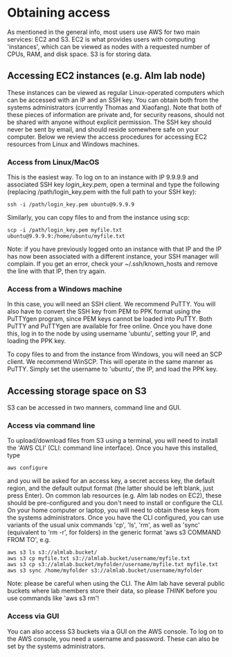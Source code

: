 # Obtaining access
As mentioned in the general info, most users use AWS for two main services: EC2 and S3.  EC2 is what provides users with computing 'instances', which can be viewed as nodes with a requested number of CPUs, RAM, and disk space.  S3 is for storing data.

## Accessing EC2 instances (e.g. Alm lab node)
These instances can be viewed as regular Linux-operated computers which can be accessed with an IP and an SSH key.  You can obtain both from the systems administrators (currently Thomas and Xiaofang).  Note that both of these pieces of information are private and, for security reasons, should not be shared with anyone without explicit permission.  The SSH key should never be sent by email, and should reside somewhere safe on your computer.  Below we review the access procedures for accessing EC2 resources from Linux and Windows machines.

### Access from Linux/MacOS
This is the easiest way.  To log on to an instance with IP 9.9.9.9 and associated SSH key _login_key.pem_, open a terminal and type the following (replacing /path/login_key.pem with the full path to your SSH key):

```
ssh -i /path/login_key.pem ubuntu@9.9.9.9
```

Similarly, you can copy files to and from the instance using scp:

```
scp -i /path/login_key.pem myfile.txt ubuntu@9.9.9.9:/home/ubuntu/myfile.txt
```	
 
Note: if you have previously logged onto an instance with that IP and the IP has now been associated with a different instance, your SSH manager will complain.  If you get an error, check your ~/.ssh/known_hosts and remove the line with that IP, then try again.

### Access from a Windows machine
In this case, you will need an SSH client.  We recommend PuTTY.  You will also have to convert the SSH key from PEM to PPK format using the PuTTYgen program, since PEM keys cannot be loaded into PuTTY.  Both PuTTY and PuTTYgen are available for free online.  Once you have done this, log in to the node by using username 'ubuntu', setting your IP, and loading the PPK key.

To copy files to and from the instance from Windows, you will need an SCP client.  We recommend WinSCP.  This will operate in the same manner as PuTTY.  Simply set the username to 'ubuntu', the IP, and load the PPK key.


## Accessing storage space on S3
S3 can be accessed in two manners, command line and GUI.

### Access via command line
To upload/download files from S3 using a terminal, you will need to install the 'AWS CLI' (CLI: command line interface).  Once you have this installed, type

```
aws configure
```
and you will be asked for an access key, a secret access key, the default region, and the default output format (the latter should be left blank, just press Enter).  On common lab resources (e.g. Alm lab nodes on EC2), these should be pre-configured and you don't need to install or configure the CLI.  On your home computer or laptop, you will need to obtain these keys from the systems administrators.  Once you have the CLI configured, you can use variants of the usual unix commands 'cp', 'ls', 'rm', as well as 'sync' (equivalent to 'rm -r', for folders) in the generic format 'aws s3 COMMAND FROM TO', e.g.

```
aws s3 ls s3://almlab.bucket/
aws s3 cp myfile.txt s3://almlab.bucket/username/myfile.txt
aws s3 cp s3://almlab.bucket/myfolder/username/myfile.txt myfile.txt
aws s3 sync /home/myfolder s3://almlab.bucket/username/myfolder
```

Note: please be careful when using the CLI.  The Alm lab have several public buckets where lab members store their data, so please _THINK_ before you use commands like 'aws s3 rm'!

### Access via GUI
You can also access S3 buckets via a GUI on the AWS console.  To log on to the AWS console, you need a username and password.  These can also be set by the systems administrators.
